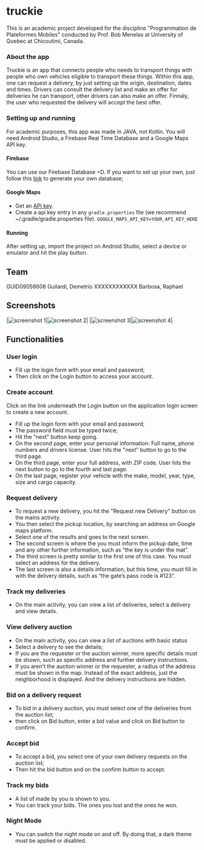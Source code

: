 # truckie 
This is an academic project developed for the discipline "Programmation de Plateformes Mobiles" conducted by Prof. Bob Menelas at University of Quebec at Chicoutimi, Canada.
  
### About the app
Truckie is an app that connects people who needs to transport things with people who own vehicles eligible to transport these things.
Within this app, one can request a delivery, by just setting up the origin, destination, dates and times.
Drivers can consult the delivery list and make an offer for deliveries he can transport, other drivers can also make an offer.
Finnaly, the user who requested the delivery will accept the best offer. 

### Setting up and running
For academic purposes, this app was made in JAVA, not Kotlin.
You will need Android Studio, a Firebase Real Time Database and a Google Maps API key.

#### Firebase
You can use our Firebase Database =D. If you want to set up your own, just follow this [link](https://developer.android.com/studio/write/firebase.html) to generate your own database;

#### Google Maps
* Get an [API key](https://developers.google.com/maps/documentation/javascript/get-api-key).
* Create a api key entry in any `gradle.properties` file (we recommend ~/.gradle/gradle.properties file).
`
GOOGLE_MAPS_API_KEY=YOUR_API_KEY_HERE
`

#### Running
After setting up, import the project on Android Studio, select a device or emulator and hit the play button.

## Team
GUID09058608 Guilardi, Demetrio
XXXXXXXXXXXX Barbosa, Raphael

## Screenshots
|![screenshot 1](/github_assets/screen_details.png)|![screenshot 2](/github_assets/screen_request.png)|
|![screenshot 3](/github_assets/screen_main.png)|![screenshot 4](/github_assets/screen_main_dark.png)|

## Functionalities

### User login
* Fill up the login form with your email and password;
* Then click on the Login button to access your account.

### Create account
Click on the link underneath the Login button on the application login screen to create a new account.

* Fill up the login form with your email and password;
* The password field must be typed twice;
* Hit the "next" button keep going.
* On the second page, enter your personal information: Full name, phone numbers and drivers license. User hits the "next" button to go to the third page.
* On the third page, enter your full address, with ZIP code. User hits the next button to go to the fourth and last page.
* On the last page, register your vehicle with the make, model, year, type, size and cargo capacity.


### Request delivery
* To request a new delivery, you hit the "Request new Delivery" button on the mains activity.
* You then select the pickup location, by searching an address on Google maps platform.
* Select one of the results and goes to the next screen.
* The second screen is where the you must inform the pickup date, time and any other further information, such as “the key is under the mat”.
* The third screen is pretty similar to the first one of this case. You must select an address for the delivery.
* The last screen is also a details information, but this time, you must fill in with the delivery details, such as “the gate’s pass code is #123”.

### Track my deliveries
* On the main activity, you can view a list of deliveries, select a delivery and view details.


### View delivery auction
* On the main activity, you can view a list of auctions with basic status
* Select a delivery to see the details;
* If you are the requester or the auction winner, more specific details must be shown, such as specific address and further delivery instructions.
* If you aren't the auction winner or the requester, a radius of the address must be shown in the map. Instead of the exact address, just the neighborhood is displayed. And the delivery instructions are hidden.

### Bid on a delivery request
* To bid in a delivery auction, you must select one of the deliveries from the auction list;
* then click on Bid button, enter a bid value and click on Bid button to confirm.


### Accept bid
* To accept a bid, you select one of your own delivery requests on the auction list;
* Then hit the bid button and on the confirm button to accept.


### Track my bids
* A list of made by you is shown to you.
* You can track your bids. The ones you lost and the ones he won.


### Night Mode
* You can switch the night mode on and off. By doing that, a dark theme must be applied or disabled.

